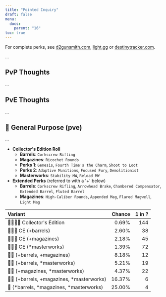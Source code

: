 ```yaml
---
title: "Pointed Inquiry"
draft: false
menu:
  docs:
    parent: "16"
toc: true
---
```


For complete perks, see [d2gunsmith.com](https://d2gunsmith.com/w/297296830), [light.gg](https://www.light.gg/db/items/297296830) or [destinytracker.com](https://destinytracker.com/destiny-2/db/items/297296830).

...

## PvP Thoughts

...

## PvE Thoughts

...

## 👾 General Purpose (pve)

...

* **Collector's Edition Roll**
  * **Barrels**: `Corkscrew Rifling`
  * **Magazines**: `Ricochet Rounds`
  * **Perks 1**: `Genesis`, `Fourth Time's the Charm`, `Shoot to Loot`
  * **Perks 2**: `Adaptive Munitions`, `Focused Fury`, `Demolitionist`
  * **Masterworks**: `Stability MW`, `Reload MW`
* **Extended Perks** (referred to with a '+' below)
  * **Barrels**: `Corkscrew Rifling`, `Arrowhead Brake`, `Chambered Compensator`, `Extended Barrel`, `Fluted Barrel`
  * **Magazines**: `High-Caliber Rounds`, `Appended Mag`, `Flared Magwell`, `Light Mag`

| Variant | Chance | 1 in ? |
|:-|-:|-:|
| 👾👾👾🌟 Collector's Edition | 0.69% | 144 |
| 👾👾👾 CE (+barrels) | 2.60% | 38 |
| 👾👾👾 CE (+magazines) | 2.18% | 45 |
| 👾👾👾 CE (*masterworks) | 1.39% | 72 |
| 👾👾 (+barrels, +magazines) | 8.18% | 12 |
| 👾👾 (+barrels, *masterworks) | 5.21% | 19 |
| 👾👾 (+magazines, *masterworks) | 4.37% | 22 |
| 👾👾 (+barrels, +magazines, *masterworks) | 16.37% | 6 |
| 👾 (*barrels, *magazines, *masterworks) | 25.00% | 4 |
